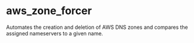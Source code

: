 # aws_zone_forcer
Automates the creation and deletion of AWS DNS zones and compares the assigned nameservers to a given name.
